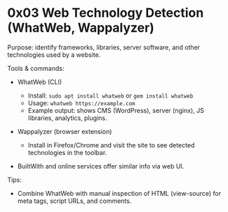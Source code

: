 # 0x03 Web Technology Detection (WhatWeb, Wappalyzer)

Purpose: identify frameworks, libraries, server software, and other technologies used by a website.

Tools & commands:

- WhatWeb (CLI)
  - Install: `sudo apt install whatweb` or `gem install whatweb`
  - Usage: `whatweb https://example.com`
  - Example output: shows CMS (WordPress), server (nginx), JS libraries, analytics, plugins.

- Wappalyzer (browser extension)
  - Install in Firefox/Chrome and visit the site to see detected technologies in the toolbar.

- BuiltWith and online services offer similar info via web UI.

Tips:
- Combine WhatWeb with manual inspection of HTML (view-source) for meta tags, script URLs, and comments.
